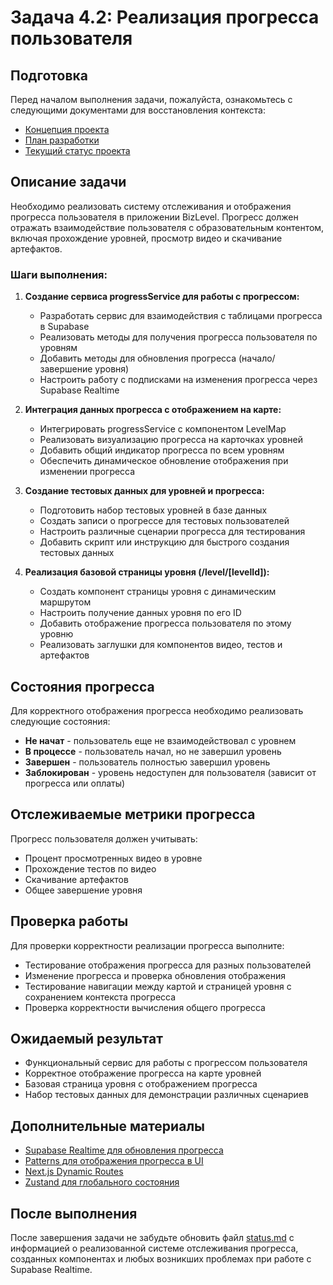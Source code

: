 # Задача 4.2: Реализация прогресса пользователя

## Подготовка

Перед началом выполнения задачи, пожалуйста, ознакомьтесь с следующими документами для восстановления контекста:
- [Концепция проекта](../docs/bizlevel-concept.md)
- [План разработки](../docs/development-plan.md)
- [Текущий статус проекта](../docs/status.md)

## Описание задачи

Необходимо реализовать систему отслеживания и отображения прогресса пользователя в приложении BizLevel. Прогресс должен отражать взаимодействие пользователя с образовательным контентом, включая прохождение уровней, просмотр видео и скачивание артефактов.

### Шаги выполнения:

1. **Создание сервиса progressService для работы с прогрессом:**
   - Разработать сервис для взаимодействия с таблицами прогресса в Supabase
   - Реализовать методы для получения прогресса пользователя по уровням
   - Добавить методы для обновления прогресса (начало/завершение уровня)
   - Настроить работу с подписками на изменения прогресса через Supabase Realtime

2. **Интеграция данных прогресса с отображением на карте:**
   - Интегрировать progressService с компонентом LevelMap
   - Реализовать визуализацию прогресса на карточках уровней
   - Добавить общий индикатор прогресса по всем уровням
   - Обеспечить динамическое обновление отображения при изменении прогресса

3. **Создание тестовых данных для уровней и прогресса:**
   - Подготовить набор тестовых уровней в базе данных
   - Создать записи о прогрессе для тестовых пользователей
   - Настроить различные сценарии прогресса для тестирования
   - Добавить скрипт или инструкцию для быстрого создания тестовых данных

4. **Реализация базовой страницы уровня (/level/[levelId]):**
   - Создать компонент страницы уровня с динамическим маршрутом
   - Настроить получение данных уровня по его ID
   - Добавить отображение прогресса пользователя по этому уровню
   - Реализовать заглушки для компонентов видео, тестов и артефактов

## Состояния прогресса

Для корректного отображения прогресса необходимо реализовать следующие состояния:
- **Не начат** - пользователь еще не взаимодействовал с уровнем
- **В процессе** - пользователь начал, но не завершил уровень
- **Завершен** - пользователь полностью завершил уровень
- **Заблокирован** - уровень недоступен для пользователя (зависит от прогресса или оплаты)

## Отслеживаемые метрики прогресса

Прогресс пользователя должен учитывать:
- Процент просмотренных видео в уровне
- Прохождение тестов по видео
- Скачивание артефактов
- Общее завершение уровня

## Проверка работы

Для проверки корректности реализации прогресса выполните:
- Тестирование отображения прогресса для разных пользователей
- Изменение прогресса и проверка обновления отображения
- Тестирование навигации между картой и страницей уровня с сохранением контекста прогресса
- Проверка корректности вычисления общего прогресса

## Ожидаемый результат

- Функциональный сервис для работы с прогрессом пользователя
- Корректное отображение прогресса на карте уровней
- Базовая страница уровня с отображением прогресса
- Набор тестовых данных для демонстрации различных сценариев

## Дополнительные материалы

- [Supabase Realtime для обновления прогресса](https://supabase.com/docs/guides/realtime)
- [Patterns для отображения прогресса в UI](https://www.smashingmagazine.com/2016/07/creative-progress-indicators/)
- [Next.js Dynamic Routes](https://nextjs.org/docs/app/building-your-application/routing/dynamic-routes)
- [Zustand для глобального состояния](https://github.com/pmndrs/zustand)

## После выполнения

После завершения задачи не забудьте обновить файл [status.md](../docs/status.md) с информацией о реализованной системе отслеживания прогресса, созданных компонентах и любых возникших проблемах при работе с Supabase Realtime. 